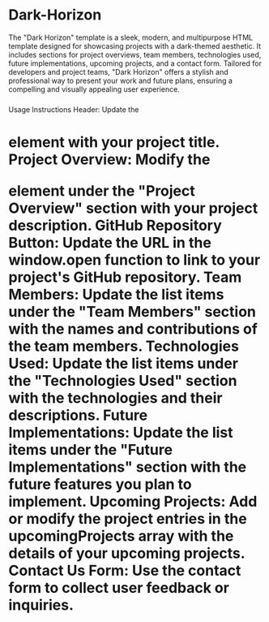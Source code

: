 # Dark-Horizon
The "Dark Horizon" template is a sleek, modern, and multipurpose HTML template designed for showcasing projects with a dark-themed aesthetic. It includes sections for project overviews, team members, technologies used, future implementations, upcoming projects, and a contact form. Tailored for developers and project teams, "Dark Horizon" offers a stylish and professional way to present your work and future plans, ensuring a compelling and visually appealing user experience.

###

Usage Instructions
Header: Update the <h1> element with your project title.
Project Overview: Modify the <p> element under the "Project Overview" section with your project description.
GitHub Repository Button: Update the URL in the window.open function to link to your project's GitHub repository.
Team Members: Update the list items under the "Team Members" section with the names and contributions of the team members.
Technologies Used: Update the list items under the "Technologies Used" section with the technologies and their descriptions.
Future Implementations: Update the list items under the "Future Implementations" section with the future features you plan to implement.
Upcoming Projects: Add or modify the project entries in the upcomingProjects array with the details of your upcoming projects.
Contact Us Form: Use the contact form to collect user feedback or inquiries.
